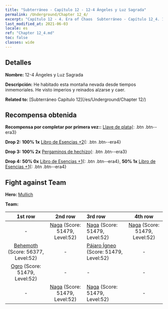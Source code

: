 ```yaml
---
title: "Subterráneo - Capítulo 12 - 12-4 Ángeles y Luz Sagrada"
permalink: /Underground/Chapter 12_4/
excerpt: "Capítulo 12 - 4. Era of Chaos  Subterráneo - Capítulo 12_4. 12-4 Ángeles y Luz Sagrada"
last_modified_at: 2021-06-03
locale: es
ref: "Chapter 12_4.md"
toc: false
classes: wide
---
```


## Detalles

 **Nombre:** 12-4 Ángeles y Luz Sagrada

 **Descripción:** He habitado esta montaña nevada desde tiempos inmemoriales. He visto imperios y reinados alzarse y caer.

 **Related to:** [Subterráneo Capítulo 12](/es/Underground/Chapter 12/)

## Recompensa obtenida

 **Recompensa por completar por primera vez::** [Llave de plata](/ItemsES/con_693/){: .btn .btn--era3}

 **Drop 2:** **100% 1x** [Libro de Esencias +2](/ItemsES/mat_53/){: .btn .btn--era4}

 **Drop 3:** **100% 2x** [Pergaminos de hechizo](/ItemsES/con_694/){: .btn .btn--era3}

 **Drop 4:** **50% 0x** [Libro de Esencias +1](/ItemsES/mat_46/){: .btn .btn--era4}, **50% 1x** [Libro de Esencias +1](/ItemsES/mat_46/){: .btn .btn--era4}


## Fight against Team
 **Hero:** [Mullich](/es/heroes/Mullich/)

 **Team:**


  | 1st row | 2nd row | 3rd row | 4th row |
  |:----:|:----:|:----|:----:|
  | - | [Naga](/es/units/Naga/) (Score: 51479, Level:52)  | [Naga](/es/units/Naga/) (Score: 51479, Level:52)  | [Naga](/es/units/Naga/) (Score: 51479, Level:52)  |
  | [Behemoth](/es/units/Behemoth/) (Score: 56377, Level:52)  | - | [Pájaro Ígneo](/es/units/Firebird/) (Score: 51479, Level:52)  | - |
  | [Ogro](/es/units/Ogre/) (Score: 51479, Level:52)  | - | - | - |
  | - | [Naga](/es/units/Naga/) (Score: 51479, Level:52)  | [Naga](/es/units/Naga/) (Score: 51479, Level:52)  | - |


